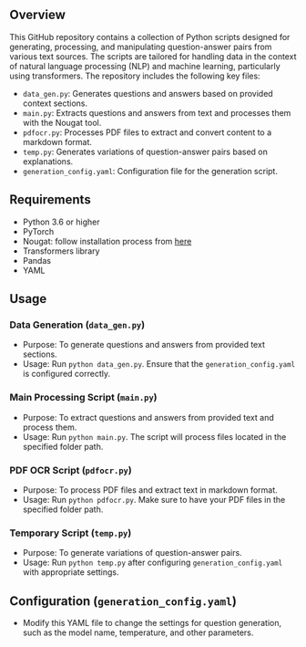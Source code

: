 ## Overview
This GitHub repository contains a collection of Python scripts designed for generating, processing, and manipulating question-answer pairs from various text sources. The scripts are tailored for handling data in the context of natural language processing (NLP) and machine learning, particularly using transformers. The repository includes the following key files:

- `data_gen.py`: Generates questions and answers based on provided context sections.
- `main.py`: Extracts questions and answers from text and processes them with the Nougat tool.
- `pdfocr.py`: Processes PDF files to extract and convert content to a markdown format.
- `temp.py`: Generates variations of question-answer pairs based on explanations.
- `generation_config.yaml`: Configuration file for the generation script.

## Requirements
- Python 3.6 or higher
- PyTorch
- Nougat: follow installation process from [here](https://github.com/facebookresearch/nougat?tab=readme-ov-file#install)
- Transformers library
- Pandas
- YAML

## Usage

### Data Generation (`data_gen.py`)
- Purpose: To generate questions and answers from provided text sections.
- Usage: Run `python data_gen.py`. Ensure that the `generation_config.yaml` is configured correctly.

### Main Processing Script (`main.py`)
- Purpose: To extract questions and answers from provided text and process them.
- Usage: Run `python main.py`. The script will process files located in the specified folder path.

### PDF OCR Script (`pdfocr.py`)
- Purpose: To process PDF files and extract text in markdown format.
- Usage: Run `python pdfocr.py`. Make sure to have your PDF files in the specified folder path.

### Temporary Script (`temp.py`)
- Purpose: To generate variations of question-answer pairs.
- Usage: Run `python temp.py` after configuring `generation_config.yaml` with appropriate settings.

## Configuration (`generation_config.yaml`)
- Modify this YAML file to change the settings for question generation, such as the model name, temperature, and other parameters.
